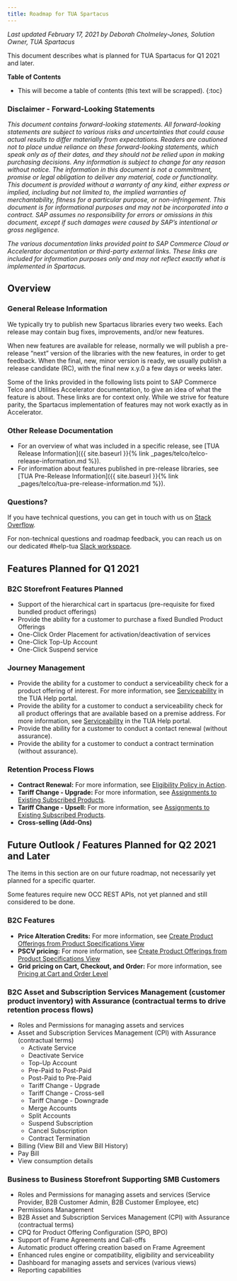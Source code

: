 ```yaml
---
title: Roadmap for TUA Spartacus
---
```


*Last updated February 17, 2021 by Deborah Cholmeley-Jones, Solution Owner, TUA Spartacus*

This document describes what is planned for TUA Spartacus for Q1 2021 and later.

**Table of Contents**

- This will become a table of contents (this text will be scrapped).
{:toc}

### Disclaimer - Forward-Looking Statements

*This document contains forward-looking statements. All forward-looking statements are subject to various risks and uncertainties that could cause actual results to differ materially from expectations. Readers are cautioned not to place undue reliance on these forward-looking statements, which speak only as of their dates, and they should not be relied upon in making purchasing decisions. Any information is subject to change for any reason without notice. The information in this document is not a commitment, promise or legal obligation to deliver any material, code or functionality.  This document is provided without a warranty of any kind, either express or implied, including but not limited to, the implied warranties of merchantability, fitness for a particular purpose, or non-infringement. This document is for informational purposes and may not be incorporated into a contract. SAP assumes no responsibility for errors or omissions in this document, except if such damages were caused by SAP’s intentional or gross negligence.*

*The various documentation links provided point to SAP Commerce Cloud or Accelerator documentation or third-party external links. These links are included for information purposes only and may not reflect exactly what is implemented in Spartacus.*

## Overview

### General Release Information

We typically try to publish new Spartacus libraries every two weeks.  Each release may contain bug fixes, improvements, and/or new features.

When new features are available for release, normally we will publish a pre-release “next” version of the libraries with the new features, in order to get feedback. When the final, new, minor version is ready, we usually publish a release candidate (RC), with the final new x.y.0 a few days or weeks later.

Some of the links provided in the following lists point to SAP Commerce Telco and Utilities Accelerator documentation, to give an idea of what the feature is about. These links are for context only. While we strive for feature parity, the Spartacus implementation of features may not work exactly as in Accelerator.

### Other Release Documentation

- For an overview of what was included in a specific release, see [TUA Release Information]({{ site.baseurl }}{% link _pages/telco/telco-release-information.md %}).
- For information about features published in pre-release libraries, see [TUA Pre-Release Information]({{ site.baseurl }}{% link _pages/telco/tua-pre-release-information.md %}).

### Questions?

If you have technical questions, you can get in touch with us on [Stack Overflow](https://stackoverflow.com/questions/tagged/spartacus-storefront).

For non-technical questions and roadmap feedback, you can reach us on our dedicated #help-tua [Slack workspace](https://join.slack.com/t/spartacus-storefront/shared_invite/zt-jekftqo0-HP6xt6IF~ffVB2cGG66fcQ).

## Features Planned for Q1 2021

### B2C Storefront Features Planned

- Support of the hierarchical cart in spartacus (pre-requisite for fixed bundled product offerings)
- Provide the ability for a customer to purchase a fixed Bundled Product Offerings
- One-Click Order Placement for activation/deactivation of services
- One-Click Top-Up Account
- One-Click Suspend service

### Journey Management

- Provide the ability for a customer to conduct a serviceability check for a product offering of interest. For more information, see [Serviceability](https://help.sap.com/viewer/32f0086927f44c9ab1199f1dab8833cd/2102/en-US/f17d331d62164ae686f2d4fdb437e9c4.html) in the TUA Help portal.
- Provide the ability for a customer to conduct a serviceability check for all product offerings that are available based on a premise address. For more information, see [Serviceability](https://help.sap.com/viewer/32f0086927f44c9ab1199f1dab8833cd/2102/en-US/f17d331d62164ae686f2d4fdb437e9c4.html) in the TUA Help portal.
- Provide the ability for a customer to conduct a contact renewal (without assurance).
- Provide the ability for a customer to conduct a contract termination (without assurance).

### Retention Process Flows

- **Contract Renewal:** For more information, see [Eligibility Policy in Action](https://help.sap.com/viewer/32f0086927f44c9ab1199f1dab8833cd/2007/en-US/341e50fcd20149d68735656c5c1b1fff.html).
- **Tariff Change - Upgrade:** For more information, see [Assignments to Existing Subscribed Products](https://help.sap.com/viewer/c762d9007c5c4f38bafbe4788446983e/2007/en-US/b0c9085e723a4f289df9d83d7b2a52ba.html).
- **Tariff Change - Upsell:** For more information, see [Assignments to Existing Subscribed Products](https://help.sap.com/viewer/32f0086927f44c9ab1199f1dab8833cd/2007/en-US/db4426fef46d4db5996f8ed8501052a4.html).
- **Cross-selling (Add-Ons)**

## Future Outlook / Features Planned for Q2 2021 and Later

The items in this section are on our future roadmap, not necessarily yet planned for a specific quarter.

Some features require new OCC REST APIs, not yet planned and still considered to be done.

### B2C Features

- **Price Alteration Credits:** For more information, see [Create Product Offerings from Product Specifications View](https://help.sap.com/viewer/62583a7386514befa5d2821f6f9a40e5/2011/en-US/1deb71eb8ac54f469ef558ac67dbf3e8.html)
- **PSCV pricing:** For more information, see [Create Product Offerings from Product Specifications View](https://help.sap.com/viewer/32f0086927f44c9ab1199f1dab8833cd/2011/en-US/9835174fd3b94550b41f0b72b5269231.html)
- **Grid pricing on Cart, Checkout, and Order:** For more information, see [Pricing at Cart and Order Level](https://help.sap.com/viewer/c762d9007c5c4f38bafbe4788446983e/2007/en-US/91a9faae27bb4a7f8baa46a57078cd61.html)

### B2C Asset and Subscription Services Management (customer product inventory) with Assurance (contractual terms to drive retention process flows)

- Roles and Permissions for managing assets and services
- Asset and Subscription Services Management (CPI) with Assurance (contractual terms)
    - Activate Service
    - Deactivate Service
    - Top-Up Account
    - Pre-Paid to Post-Paid
    - Post-Paid to Pre-Paid
    - Tariff Change - Upgrade
    - Tariff Change - Cross-sell
    - Tariff Change - Downgrade
    - Merge Accounts
    - Split Accounts
    - Suspend Subscription
    - Cancel Subscription
    - Contract Termination
- Billing (View Bill and View Bill History)
- Pay Bill
- View consumption details

### Business to Business Storefront Supporting SMB Customers

- Roles and Permissions for managing assets and services (Service Provider, B2B Customer Admin, B2B Customer Employee, etc)
- Permissions Management 
- B2B Asset and Subscription Services Management (CPI) with Assurance (contractual terms)
- CPQ for Product Offering Configuration (SPO, BPO)
- Support of Frame Agreements and Call-offs
- Automatic product offering creation based on Frame Agreement
- Enhanced rules engine or compatibility, eligibility and serviceability
- Dashboard for managing assets and services (various views)
- Reporting capabilities
